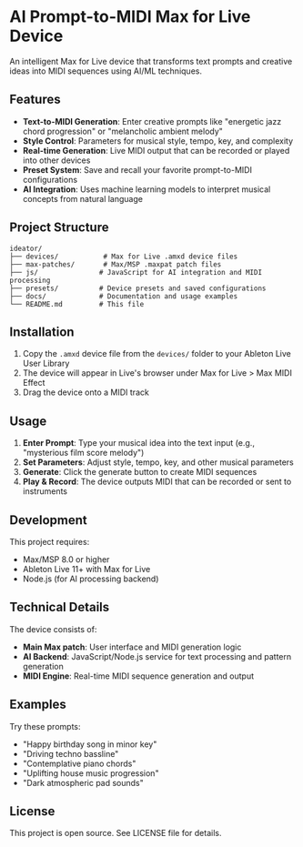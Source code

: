 # AI Prompt-to-MIDI Max for Live Device

An intelligent Max for Live device that transforms text prompts and creative ideas into MIDI sequences using AI/ML techniques.

## Features

- **Text-to-MIDI Generation**: Enter creative prompts like "energetic jazz chord progression" or "melancholic ambient melody"
- **Style Control**: Parameters for musical style, tempo, key, and complexity
- **Real-time Generation**: Live MIDI output that can be recorded or played into other devices
- **Preset System**: Save and recall your favorite prompt-to-MIDI configurations
- **AI Integration**: Uses machine learning models to interpret musical concepts from natural language

## Project Structure

```
ideator/
├── devices/           # Max for Live .amxd device files
├── max-patches/       # Max/MSP .maxpat patch files
├── js/               # JavaScript for AI integration and MIDI processing
├── presets/          # Device presets and saved configurations
├── docs/             # Documentation and usage examples
└── README.md         # This file
```

## Installation

1. Copy the `.amxd` device file from the `devices/` folder to your Ableton Live User Library
2. The device will appear in Live's browser under Max for Live > Max MIDI Effect
3. Drag the device onto a MIDI track

## Usage

1. **Enter Prompt**: Type your musical idea into the text input (e.g., "mysterious film score melody")
2. **Set Parameters**: Adjust style, tempo, key, and other musical parameters
3. **Generate**: Click the generate button to create MIDI sequences
4. **Play & Record**: The device outputs MIDI that can be recorded or sent to instruments

## Development

This project requires:

- Max/MSP 8.0 or higher
- Ableton Live 11+ with Max for Live
- Node.js (for AI processing backend)

## Technical Details

The device consists of:

- **Main Max patch**: User interface and MIDI generation logic
- **AI Backend**: JavaScript/Node.js service for text processing and pattern generation
- **MIDI Engine**: Real-time MIDI sequence generation and output

## Examples

Try these prompts:

- "Happy birthday song in minor key"
- "Driving techno bassline"
- "Contemplative piano chords"
- "Uplifting house music progression"
- "Dark atmospheric pad sounds"

## License

This project is open source. See LICENSE file for details.
